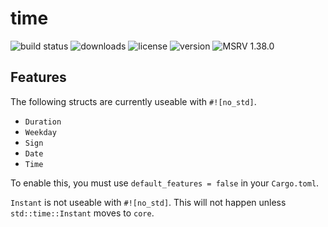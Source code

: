 # time

![build status](https://github.com/time-rs/time/workflows/Build/badge.svg)
![downloads](https://img.shields.io/crates/d/time)
![license](https://img.shields.io/badge/license-MIT%20or%20Apache--2-blue)
![version](https://img.shields.io/crates/v/time)
![MSRV 1.38.0](https://img.shields.io/badge/MSRV-1.38.0-red)

## Features

The following structs are currently useable with `#![no_std]`.

- `Duration`
- `Weekday`
- `Sign`
- `Date`
- `Time`

To enable this, you must use `default_features = false` in your `Cargo.toml`.

`Instant` is not useable with `#![no_std]`. This will not happen unless
`std::time::Instant` moves to `core`.
